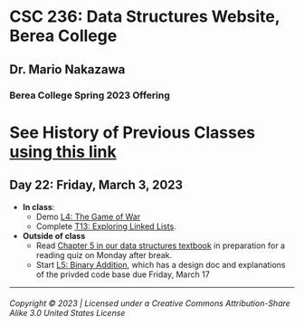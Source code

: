 # CSC 236: Data Structures Website, Berea College
## Dr. Mario Nakazawa
### Berea College Spring 2023 Offering

# See History of Previous Classes [using this link](S23-history.md)

## Day 22: Friday, March 3, 2023
  - **In class**:
    - Demo [L4: The Game of War](https://docs.google.com/document/d/1pFPUvSWkVjKE1b2Rsx3HvijuDqe0elcTesyrE3AaaH8)
    - Complete [T13: Exploring Linked Lists](https://docs.google.com/document/d/1b4UHkIDdldDGyat5QdZ0FFzOFZKaubeOGuz-jsPR4I0).
  - **Outside of class**
    - Read [Chapter 5 in our data structures textbook](https://runestone.academy/runestone/assignments/doAssignment?assignment_id=107536) in preparation for a reading quiz on Monday after break.
    - Start [L5: Binary Addition](https://docs.google.com/document/d/1KS2uAtLjIQCFkSlgY8C_aJuTTjV3ODKN86ZMdlyAP44), which has a design doc and explanations of the privded code base due Friday, March 17

---
###### Copyright © 2023 | Licensed under a Creative Commons Attribution-Share Alike 3.0 United States License
